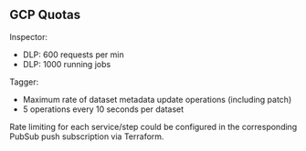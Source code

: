 ## GCP Quotas

Inspector:
* DLP: 600 requests per min
* DLP: 1000 running jobs

Tagger:
* Maximum rate of dataset metadata update operations (including patch) 
* 5 operations every 10 seconds per dataset

Rate limiting for each service/step could be configured in the corresponding
PubSub push subscription via Terraform.